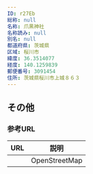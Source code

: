 ```yaml
---
ID: r27Eb
総称: null
名称: 爪黒神社
名称読み: null
別名: null
都道府県: 茨城県
区域: 桜川市
緯度: 36.3514077
経度: 140.1259839
郵便番号: 3091454
住所: 茨城県桜川市上城８６３
---
```


## その他

### 参考URL

| URL | 説明          |
| --- | ------------- |
|     | OpenStreetMap |
